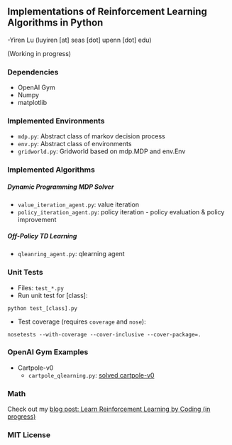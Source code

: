 ## Implementations of Reinforcement Learning Algorithms in Python

-Yiren Lu (luyiren [at] seas [dot] upenn [dot] edu)

(Working in progress)

### Dependencies

- OpenAI Gym
- Numpy
- matplotlib

### Implemented Environments

- `mdp.py`: Abstract class of markov decision process
- `env.py`: Abstract class of environments
- `gridworld.py`: Gridworld based on mdp.MDP and env.Env

### Implemented Algorithms

##### Dynamic Programming MDP Solver

- `value_iteration_agent.py`: value iteration
- `policy_iteration_agent.py`: policy iteration - policy evaluation & policy improvement

##### Off-Policy TD Learning

- `qleanring_agent.py`: qlearning agent

### Unit Tests

- Files: `test_*.py`
- Run unit test for [class]:

`python test_[class].py`

- Test coverage (requires `coverage` and `nose`):

`nosetests --with-coverage --cover-inclusive --cover-package=.`

### OpenAI Gym Examples

- Cartpole-v0
  - `cartpole_qlearning.py`: [solved cartpole-v0](https://gym.openai.com/evaluations/eval_qXAq3TZxS6WBnMci1xJ4XQ#reproducibility)

### Math

Check out my [blog post: Learn Reinforcement Learning by Coding (in progress)](http://blog.luyiren.me/posts/reinforcement-learning-notes.html)

### MIT License


